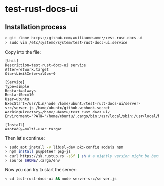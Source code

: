 # test-rust-docs-ui

## Installation process

```bash
> git clone https://github.com/GuillaumeGomez/test-rust-docs-ui
> sudo vim /etc/systemd/system/test-rust-docs-ui.service
```

Copy into the file:

```
[Unit]
Description=test-rust-docs-ui service
After=network.target
StartLimitIntervalSec=0

[Service]
Type=simple
Restart=always
RestartSec=10
User=ubuntu
ExecStart=/usr/bin/node /home/ubuntu/test-rust-docs-ui/server-src/server.js /home/ubuntu/github-webhook-secret
WorkingDirectory=/home/ubuntu/test-rust-docs-ui/
Environment="PATH='/home/ubuntu/.cargo/bin:/usr/local/sbin:/usr/local/bin:/usr/sbin:/usr/bin:/sbin:/bin:/usr/games:/usr/local/games:/snap/bin'"

[Install]
WantedBy=multi-user.target
```

Then let's continue:

```bash
> sudo apt install -y libssl-dev pkg-config nodejs npm
> npm install puppeteer png-js
> curl https://sh.rustup.rs -sSf | sh # a nightly version might be better in here
> source $HOME/.cargo/env
```

Now you can try to start the server:

```bash
< cd test-rust-docs-ui && node server-src/server.js
```
